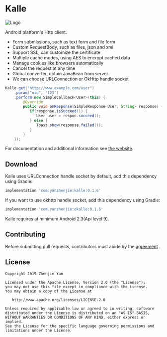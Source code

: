 # Kalle

![Logo](./images/logo.svg)

Android platform's Http client.  
* Form submissions, such as text form and file form
* Custom RequestBody, such as files, json and xml
* Support SSL, can customize the certificate
* Multiple cache modes, using AES to encrypt cached data
* Manage cookies like browsers automatically
* Cancel the request at any time
* Global converter, obtain JavaBean from server
* We can choose URLConnection or OkHttp handle socket

```java
Kalle.get("http://www.example.com/user")
    .param("uid", "123")
    .perform(new SimpleCallback<User>(this) {
        @Override
        public void onResponse(SimpleResponse<User, String> response) {
           if(response.isSucceed()) {
              User user = respon.succeed();
           } else {
              Toast.show(response.failed());
           }
        }
    });
```
For documentation and additional information see [the website](https://www.yanzhenjie.com/Kalle).

## Download
Kalle uses URLConnection handle socket by default, add this dependency using Gradle:  
```groovy
implementation 'com.yanzhenjie:kalle:0.1.6'
```

If you want to use okhttp handle socket, add this dependency using Gradle:  
```groovy
implementation 'com.yanzhenjie:okalle:0.1.6'
```

Kalle requires at minimum Android 2.3(Api level 9).

## Contributing
Before submitting pull requests, contributors must abide by the [agreement](CONTRIBUTING.md) .

## License
```text
Copyright 2019 Zhenjie Yan

Licensed under the Apache License, Version 2.0 (the "License");
you may not use this file except in compliance with the License.
You may obtain a copy of the License at

   http://www.apache.org/licenses/LICENSE-2.0

Unless required by applicable law or agreed to in writing, software
distributed under the License is distributed on an "AS IS" BASIS,
WITHOUT WARRANTIES OR CONDITIONS OF ANY KIND, either express or implied.
See the License for the specific language governing permissions and
limitations under the License.
```